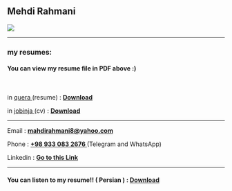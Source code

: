 ## Mehdi Rahmani
<img src="https://avatars.githubusercontent.com/u/64958072?v=4">
<hr>
<h3>my resumes:</h3>

<h4> You can view my resume file in PDF above :) </h4>

<br>
<p> in <a href="https://quera.ir/"> quera </a> (resume) :
  <a href="https://github.com/MahdiRahmani80/My_Resume/blob/main/Madhi%20Rahmani_1400-4-15.pdf" ><b> Download </b></a> 
</p>
<p> in <a href="https://jobinja.ir/"> jobinja </a> (cv) :
  <a href="https://raw.githubusercontent.com/MahdiRahmani80/My_Resume/e8f9269c466f49b794ce667bb179bd951a2a5280/Jobinja-KF-6299347(1).pdf" ><b> Download </b></a> 
</p>

<hr>
<p> Email : <a href="mailto:mahdirahmani8@yahoo.com"><b>mahdirahmani8@yahoo.com</b></a> </p>
<p> Phone : <a href="#"><b> +98 933 083 2676 </b></a> (Telegram and WhatsApp) </p>
<p> Linkedin : <a href="https://www.linkedin.com/in/mehdi-rahmani-180218202/"><b> Go to this Link </b></a><p>

  <hr>
<h4>You can listen to my resume!! ( Persian ) : <a href="https://github.com/MahdiRahmani80/My_Resume/raw/main/MyStory.mp3"><b>Download</b></a> </h4>
